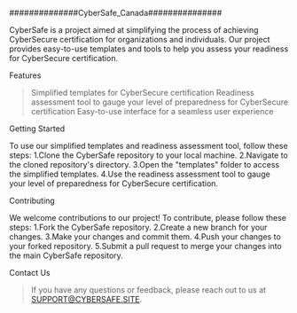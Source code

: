 ##############CyberSafe_Canada###############

CyberSafe is a project aimed at simplifying the process of achieving CyberSecure certification for organizations and individuals. Our project provides easy-to-use templates and tools to help you assess your readiness for CyberSecure certification.

Features
>Simplified templates for CyberSecure certification
>Readiness assessment tool to gauge your level of preparedness for CyberSecure certification
>Easy-to-use interface for a seamless user experience


Getting Started
>
To use our simplified templates and readiness assessment tool, follow these steps:
1.Clone the CyberSafe repository to your local machine.
2.Navigate to the cloned repository's directory.
3.Open the "templates" folder to access the simplified templates.
4.Use the readiness assessment tool to gauge your level of preparedness for CyberSecure certification.

Contributing
>
We welcome contributions to our project! To contribute, please follow these steps:
1.Fork the CyberSafe repository.
2.Create a new branch for your changes.
3.Make your changes and commit them.
4.Push your changes to your forked repository.
5.Submit a pull request to merge your changes into the main CyberSafe repository.

Contact Us
>If you have any questions or feedback, please reach out to us at SUPPORT@CYBERSAFE.SITE.
